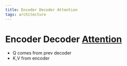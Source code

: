 ```yaml
---
title: Encoder Decoder Attention
tags: architecture 
---
```


# Encoder Decoder [Attention](Attention.md)
- Q comes from prev decoder
- K,V from encoder




































